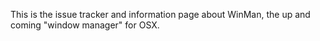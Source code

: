 This is the issue tracker and information page about WinMan, the up and coming "window manager" for OSX.
